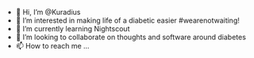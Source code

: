 - 👋 Hi, I’m @Kuradius
- 👀 I’m interested in making life of a diabetic easier #wearenotwaiting!
- 🌱 I’m currently learning Nightscout
- 💞️ I’m looking to collaborate on thoughts and software around diabetes
- 📫 How to reach me ...

<!---
Kuradius/Kuradius is a ✨ special ✨ repository because its `README.md` (this file) appears on your GitHub profile.
You can click the Preview link to take a look at your changes.
--->
